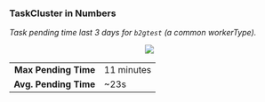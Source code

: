 ### TaskCluster in Numbers

_Task pending time last 3 days for `b2gtest` (a common workerType)._

<center>
<img src="median-pending-time.png" style="border: none;"/>
</center>

<table>
<tr>
  <td style="text-align: right; font-weight: bold;">
    Max Pending Time
  </td>
  <td>11 minutes</td>
</tr>
<tr>
  <td style="text-align: right; font-weight: bold;">
    Avg. Pending Time
  </td>
  <td>~23s</td>
</tr>
</table>

